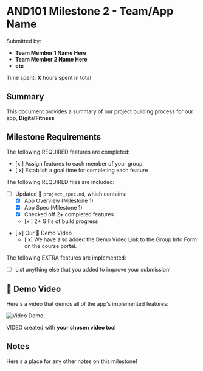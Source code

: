<!-- (This is a comment) INSTRUCTIONS: Go through this page and fill out any **bolded** entries with their correct values.-->

# AND101 Milestone 2 - **Team/App Name**

Submitted by:
- **Team Member 1 Name Here**
- **Team Member 2 Name Here**
- **etc**

Time spent: **X** hours spent in total

## Summary

This document provides a summary of our project building process for our app, **DigitalFitness**

## Milestone Requirements

<!-- Please be sure to change the [ ] to [x] for any features you completed.  If a feature is not checked [x], you might miss the points for that item! -->

The following REQUIRED features are completed:

- [x ] Assign features to each member of your group
- [ x] Establish a goal time for completing each feature

The following REQUIRED files are included:

- [ ] Updated 📄 `project_spec.md`, which contains:
  - [X] App Overview (Milestone 1)
  - [X] App Spec (Milestone 1)
  - [x] Checked off 2+ completed features
  - [x ] 2+ GIFs of build progress

- [ x] Our 🎥 Demo Video
  - [ x] We have also added the Demo Video Link to the Group Info Form on the course portal.

The following EXTRA features are implemented:

- [ ] List anything else that you added to improve your submission!

## 🎥 Demo Video

Here's a video that demos all of the app's implemented features:

<img src='https://youtu.be/Tk4I1sjV9ZY' title='Video Demo' width='' alt='Video Demo' />

VIDEO created with **your chosen video tool**

## Notes

Here's a place for any other notes on this milestone!

